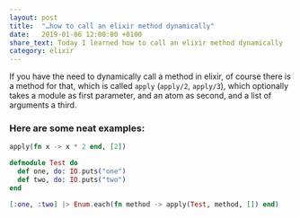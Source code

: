 ```yaml
---
layout: post
title:  "…how to call an elixir method dynamically"
date:   2019-01-06 12:00:00 +0100
share_text: Today I learned how to call an elixir method dynamically
category: elixir
---
```

If you have the need to dynamically call a method in elixir, of course there is a method for that, which is called `apply` (`apply/2`, `apply/3`), which optionally takes a module as first parameter, and an atom as second, and a list of arguments a third.

### Here are some neat examples:

```elixir
apply(fn x -> x * 2 end, [2])
```

```elixir
defmodule Test do
  def one, do: IO.puts("one")
  def two, do: IO.puts("two")
end

[:one, :two] |> Enum.each(fn method -> apply(Test, method, []) end)  

```
